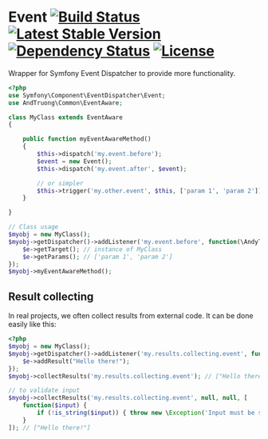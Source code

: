 Event [![Build Status](https://api.travis-ci.org/atphp/event.svg?branch=v0.1)](https://travis-ci.org/atphp/event) [![Latest Stable Version](https://poser.pugx.org/andytruong/event/v/stable.png)](https://packagist.org/packages/andytruong/event) [![Dependency Status](https://www.versioneye.com/php/andytruong:event/0.1.4/badge.svg)](https://www.versioneye.com/php/andytruong:event/0.1.4) [![License](https://poser.pugx.org/andytruong/event/license.png)](https://packagist.org/packages/andytruong/event)
======

Wrapper for Symfony Event Dispatcher to provide more functionality.

```php
<?php
use Symfony\Component\EventDispatcher\Event;
use AndTruong\Common\EventAware;

class MyClass extends EventAware
{

    public function myEventAwareMethod()
    {
        $this->dispatch('my.event.before');
        $event = new Event();
        $this->dispatch('my.event.after', $event);

        // or simpler
        $this->trigger('my.other.event', $this, ['param 1', 'param 2']);
    }

}

// Class usage
$myobj = new MyClass();
$myobj->getDispatcher()->addListener('my.event.before', function(\AndyTruong\Common\Event $e) {
    $e->getTarget(); // instance of MyClass
    $e->getParams(); // ['param 1', 'param 2']
});
$myobj->myEventAwareMethod();
```

## Result collecting

In real projects, we often collect results from external code. It can be done
easily like this:

```php
<?php
$myobj = new MyClass();
$myobj->getDispatcher()->addListener('my.results.collecting.event', function(\AndyTruong\Common\Event $e) {
    $e->addResult("Hello there!");
});
$myobj->collectResults('my.results.collecting.event'); // ["Hello there!"]

// to validate input
$myobj->collectResults('my.results.collecting.event', null, null, [
    function($input) {
        if (!is_string($input)) { throw new \Exception('Input must be string!'); }
    }
]); // ["Hello there!"]
```
